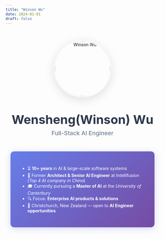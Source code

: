 ```yaml
---
title: "Winson Wu"
date: 2024-01-01
draft: false
---
```


<div style="text-align: center; margin: 3rem 0; display: flex; justify-content: center; align-items: center;">
  <img src="https://avatars.githubusercontent.com/u/16252791?s=400&u=61d5880ab98376b2332be16d26ba4854c67797bd&v=4" alt="Winson Wu" style="width: 180px; height: 180px; border-radius: 50%; object-fit: cover; box-shadow: 0 8px 32px rgba(0,0,0,0.12); border: 4px solid #f8f9fa; display: block; margin: 0 auto;">
</div>

<div style="text-align: center; margin-bottom: 3rem;">
  <h1 style="margin: 0; font-size: 2.5rem; font-weight: 700; color: #2d3748; margin-bottom: 0.5rem;">Wensheng(Winson) Wu</h1>
  <p style="margin: 0; font-size: 1.2rem; color: #718096; font-weight: 500;">Full-Stack AI Engineer</p>
</div>

<div style="max-width: 800px; margin: 0 auto; padding: 0 1rem;">

<div style="background: linear-gradient(135deg, #667eea 0%, #764ba2 100%); color: white; padding: 2rem; border-radius: 12px; margin: 2rem 0; box-shadow: 0 4px 20px rgba(102, 126, 234, 0.3);">

- ⏳ **10+ years** in AI & large-scale software systems  
- 🏢 Former **Architect & Senior AI Engineer** at Intellifusion (*Top 4 AI company in China*)  
- 🎓 Currently pursuing a **Master of AI** at the *University of Canterbury*  
- 🔍 Focus: **Enterprise AI products & solutions**    
- 📍 Christchurch, New Zealand — open to **AI Engineer opportunities**  

</div>

</div>  